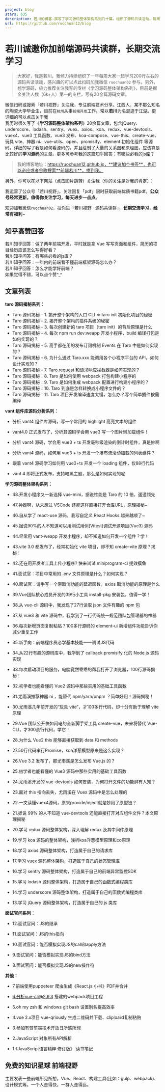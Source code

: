 ```yaml
---
project: blog
stars: 635
description: 若川的博客—撰写了学习源码整体架构系列几十篇。组织了源码共读活动，每周一起学习200行左右的源码，加我微信 ruochuan02 参与。
url: https://github.com/ruochuan12/blog
---
```


若川诚邀你加前端源码共读群，长期交流学习
====================

> 大家好，我是若川。我倾力持续组织了一年每周大家一起学习200行左右的源码共读活动，感兴趣的可以点此扫码加我微信 `ruochuan02` 参与。另外，想学源码，极力推荐关注我写的专栏《学习源码整体架构系列》，目前是掘金关注人数（6k+人）第一的专栏，写有20余篇源码文章。

微信扫码或搜索「若川视野」关注我，专注前端技术分享。江西人，某不那么知名的陶瓷大学毕业生，目前在`杭州`从事`前端开发`工作。常以**若川**为名混迹于江湖。更详细的可以点击关于我  
我历时很久写了《**学习源码整体架构系列**》20余篇文章，包含jQuery、underscore、lodash、sentry、vuex、axios、koa、redux、vue-devtools、vuex4、vue3 工具函数、vue3 发布、koa-compose、vue-this、create-vue、玩具 vite、神器 ni、vue-utils、open、promisify、element 初始化组件 等源码，详细的写了我是如何看源码的，并且绘制了大量的关系图和原理图，应该算是比较好的**学习源码**的文章。更多可参考我的这篇知乎回答：有哪些必看的js库？

> 我的博客地址：https://ruochuan12.github.io，**建议加个书签**，也可以必应或者谷歌搜索**前端若川**，找到我。

另外，你可以在以下网站（点击图片跳转）关注我（你的关注是对我的肯定）：  

我运营了公众号「若川视野」，关注回复「pdf」限时获取前端优质书籍pdf。**公众号经常更新，值得你关注学习，每天进步一点点**。

欢迎加我微信`ruochuan02`，拉你进「若川视野 · 源码共读群」，**长期交流学习，经常有福利**~

知乎高赞回答
------

若川知乎回答：做了两年前端开发，平时就是拿 Vue 写写页面和组件，简历的项目经历应该怎么写得好看？  
若川知乎问答：有哪些必看的js库？  
若川知乎回答：一年内的前端看不懂前端框架源码怎么办？  
若川知乎回答：怎么才能学好前端？  
如果觉得不错，可以点个赞^\_^

文章列表
----

**taro 源码揭秘系列：**

-   Taro 源码揭秘 - 1. 揭开整个架构的入口 CLI => taro init 初始化项目的秘密
-   Taro 源码揭秘 - 2. 揭开整个架构的插件系统的秘密
-   Taro 源码揭秘 - 3. 每次创建新的 taro 项目（taro init）的背后原理是什么
-   Taro 源码揭秘 - 4. 每次 npm run dev:weapp 开发小程序，build 编译打包是如何实现的？
-   Taro 源码揭秘 - 5. 高手都在用的发布订阅机制 Events 在 Taro 中是如何实现的？
-   Taro 源码揭秘 - 6. 为什么通过 Taro.xxx 能调用各个小程序平台的 API，如何设计实现的？
-   Taro 源码揭秘 - 7. Taro.request 和请求响应拦截器是如何实现的？
-   Taro 源码揭秘：8. Taro 是如何使用 webpack 打包构建小程序的
-   Taro 源码揭秘：9. Taro 是如何生成 webpack 配置进行构建小程序的？
-   Taro 源码揭秘：10. Taro 到底是怎样转换成小程序文件的？
-   Taro 源码揭秘：11. Taro 项目开发编译速度太慢，怎么办？写个简单插件按需编译

**vant 组件库源码分析系列：**

-   分析 vant4 组件库源码，写一个常用的 highlight 高亮文本的组件
    
-   vant4.0 正式发布了，分析其源码学会用 vue3 写一个图片懒加载组件！
    
-   分析 vant4 源码，学会用 vue3 + ts 开发毫秒级渲染的倒计时组件，真是妙啊
    
-   分析 vant4 源码，如何用 vue3 + ts 开发一个瀑布流滚动加载的列表组件？
    
-   跟着 vant4 源码学习如何用 vue3+ts 开发一个 loading 组件，仅88行代码
    
-   vant 4 即将正式发布，支持暗黑主题，那么是如何实现的呢
    

**学习源码整体架构系列：**

-   48.开发小程序又一新选择 vue-mini，据说性能是 Taro 的 10 倍，遥遥领先
    
-   47.神器啊，从未想过 VSCode 还能这样直接打开仓库URL，原理揭秘~
    
-   46.自从学了 react-use 源码，我写自定义 React Hooks 越来越顺了~
    
-   45.据说90%的人不知道可以用测试用例(Vitest)调试开源项目(Vue3) 源码
    
-   44.经常用 vant-weapp 开发小程序，却不知道如何开发一个组件？学！
    
-   43.vite 3.0 都发布了，经常初始化 vite 项目，却不知 create-vite 原理？揭秘！
    
-   42.还在用开发者工具上传小程序? 快来试试 miniprogram-ci 提效摸鱼
    
-   41.面试官：项目中常用的 .env 文件原理是什么？如何实现？
    
-   40.面试官：请手写一个带取消功能的延迟函数，axios 取消功能的原理是什么
    
-   39.Vue团队核心成员开发的39行小工具 install-pkg 安装包，值得一学！
    
-   38.从 vue-cli 源码中，我发现了27行读取 json 文件有趣的 npm 包
    
-   37.从 vue3 和 vite 源码中，我学到了一行代码统一规范团队包管理器的神器
    
-   36.每次新增页面复制粘贴？100多行源码的 element-ui 新增组件功能告诉你减少重复工作
    
-   35.新手向：前端程序员必学基本技能——调试JS代码
    
-   34.从22行有趣的源码库中，我学到了 callback promisify 化的 Node.js 源码实现
    
-   33.每次启动项目的服务，电脑竟然乖乖的帮我打开了浏览器，100行源码揭秘！
    
-   32.初学者也能看懂的 Vue2 源码中那些实用的基础工具函数
    
-   31.尤雨溪推荐神器 ni ，能替代 npm/yarn/pnpm ？简单好用！源码揭秘！
    
-   30.尤雨溪几年前开发的“玩具 vite”，才100多行代码，却十分有助于理解 vite 原理
    
-   29.Vue 团队公开快如闪电的全新脚手架工具 create-vue，未来将替代 Vue-CLI，才300余行代码，学它！
    
-   28.为什么 Vue2 this 能够直接获取到 data 和 methods
    
-   27.50行代码串行Promise，koa洋葱模型原来是这么实现？
    
-   26.Vue 3.2 发布了，那尤雨溪是怎么发布 Vue.js 的？
    
-   25.初学者也能看懂的 Vue3 源码中那些实用的基础工具函数
    
-   24.尤雨溪开发的 vue-devtools 如何安装，为何打开文件的功能鲜有人知？
    
-   23.面对 this 指向丢失，尤雨溪在 Vuex 源码中是怎么处理的
    
-   22.一文读懂vuex4源码，原来provide/inject就是妙用了原型链？
    
-   21.据说 99% 的人不知道 vue-devtools 还能直接打开对应组件文件？本文原理揭秘
    
-   20.学习 redux 源码整体架构，深入理解 redux 及其中间件原理
    
-   19.学习 koa 源码的整体架构，浅析koa洋葱模型原理和co原理
    
-   18.学习 axios 源码整体架构，打造属于自己的请求库
    
-   17.学习 vuex 源码整体架构，打造属于自己的状态管理库
    
-   16.学习 sentry 源码整体架构，打造属于自己的前端异常监控SDK
    
-   15.学习 lodash 源码整体架构，打造属于自己的函数式编程类库
    
-   14.学习 underscore 源码整体架构，打造属于自己的函数式编程类库
    
-   13.学习 jQuery 源码整体架构，打造属于自己的 js 类库
    

**面试官问系列：**

-   12.面试官问：JS的继承
    
-   11.面试官问：JS的this指向
    
-   10.面试官问：能否模拟实现JS的call和apply方法
    
-   9.面试官问：能否模拟实现JS的bind方法
    
-   8.面试官问：能否模拟实现JS的new操作符
    

**其他：**

-   7.前端使用puppeteer 爬虫生成《React.js 小书》PDF并合并
    
-   6.分析vue-cli@2.9.3 搭建的webpack项目工程
    
-   5.oh my zsh 和 windows git bash 设置别名提高效率
    
-   4.vue 2.x项目 vue-qriously 生成二维码并下载、cliploard复制粘贴
    
-   3.参加有赞前端技术开放日所感所想
    
-   2.JavaScript 对象所有API解析
    
-   1.《JavaScript语言精粹 修订版》 读书笔记
    

免费的知识星球 前端视野
------------

主要发表一些前端所见所想，Vue、React、构建工具(比如：gulp、webpack)、设计模式等。一个人走得快，一群人走得远。
